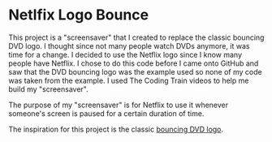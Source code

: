 # Netlfix Logo Bounce

This project is a "screensaver" that I created to replace the classic bouncing DVD logo. I thought since not many people watch DVDs anymore, it was time for a change. I decided to use the Netflix logo since I know many people have Netflix. I chose to do this code before I came onto GitHub and saw that the DVD bouncing logo was the example used so none of my code was taken from the example. I used The Coding Train videos to help me build my "screensaver". 

The purpose of my "screensaver" is for Netflix to use it whenever someone's screen is paused for a certain duration of time. 

The inspiration for this project is the classic [bouncing DVD logo](https://www.youtube.com/watch?v=QOtuX0jL85Y).
